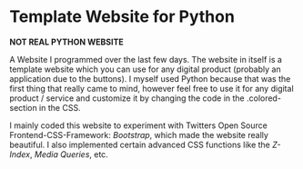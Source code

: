 # Template Website for Python

**NOT REAL PYTHON WEBSITE**

 A Website I programmed over the last few days. The website in itself is a template website which you can use for any digital product (probably an application due to the buttons). I myself used Python because that was the first thing that really came to mind, however feel free to use it for any digital product / service and customize it by changing the code in the .colored-section in the CSS.
 
 I mainly coded this website to experiment with Twitters Open Source Frontend-CSS-Framework: *Bootstrap*, which made the website really beautiful. I also implemented certain advanced CSS functions like the *Z-Index*, *Media Queries*, etc.
